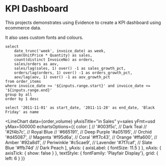 # KPI Dashboard

This projects demonstrates using Evidence to create a KPI dashboard using ecommerce data.

It also uses custom fonts and colours.

<DateRange name=range data=order_items dates=invoice_date/>

```order_volume
select
    date_trunc('week', invoice_date) as week,
    sum(UnitPrice * Quantity) as sales,
    count(distinct InvoiceNo) as orders,
    sales/orders as aov,
    sales/lag(sales, 1) over() -1 as sales_growth_pct,
    orders/lag(orders, 1) over() -1 as orders_growth_pct,
    aov/lag(aov, 1) over() -1 as aov_growth_pct
from order_items
where invoice_date >= '${inputs.range.start}' and invoice_date <= '${inputs.range.end}'
group by all
order by 1 desc
```

```seasons
select '2011-11-01' as start_date, '2011-11-28' as end_date, 'Black Friday' as name
```

<BigValue
    data={order_volume} value=sales comparison=sales_growth_pct comparisonTitle="last week" fmt=usd/>
<BigValue
    data={order_volume} value=orders comparison=orders_growth_pct comparisonTitle="last week"/>
<BigValue
    data={order_volume} value=aov title="AOV" comparison=aov_growth_pct comparisonTitle="last week" fmt=usd/>

<LineChart
    data={order_volume}
    yAxisTitle="in Sales"
    y=sales
    yFmt=usd
    yMax=500000
    echartsOptions={{
color: [
  // '#003f5c', // Dark Teal
  // '#2f4b7c', // Royal Blue
  // '#665191', // Deep Purple
  '#a05195', // Orchid
  '#d45087', // Magenta
  '#f95d6a', // Coral
  '#ff7c43', // Orange
  '#ffa600', // Amber
  '#92a8d1', // Periwinkle
  '#c5cae9', // Lavender
  '#7f7caf', // Slate Blue
  '#ffb74d'  // Dark Peach
],
      yAxis: { axisLabel: { fontSize: 11.5 } },
      xAxis: {
          axisTick: {
            show: false
          }
        },
      textStyle: { fontFamily: 'Playfair Display'},
      grid: { left: 6 }
    }}
>
  <ReferenceArea data={seasons} xMin=start_date xMax=end_date label=name color=red/>
</LineChart>
